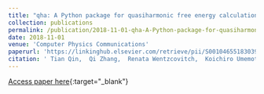```yaml
---
title: "qha: A Python package for quasiharmonic free energy calculation for multi-configuration systems"
collection: publications
permalink: /publication/2018-11-01-qha-A-Python-package-for-quasiharmonic-free-energy-calculation-for-multi-configuration-systems
date: 2018-11-01
venue: 'Computer Physics Communications'
paperurl: 'https://linkinghub.elsevier.com/retrieve/pii/S0010465518303953'
citation: ' Tian Qin,  Qi Zhang,  Renata Wentzcovitch,  Koichiro Umemoto, &quot;qha: A Python package for quasiharmonic free energy calculation for multi-configuration systems.&quot; Computer Physics Communications, 2018.'
---
```

[Access paper here](https://linkinghub.elsevier.com/retrieve/pii/S0010465518303953){:target="_blank"}
